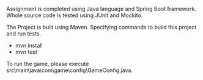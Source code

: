 Assignment is completed using Java language and Spring Boot framework. Whole source code is tested using JUnit and Mockito.

The Project is built using Maven. Specifying commands to build this project and run tests.

 - mvn install
 - mvn test

To run the game, please execute src\main\java\com\game\config\GameConfig.java.